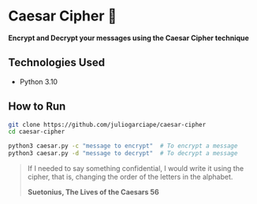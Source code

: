 # Caesar Cipher :speak_no_evil:

**Encrypt and Decrypt your messages using the Caesar Cipher technique**

## Technologies Used

- Python 3.10

## How to Run

```sh
git clone https://github.com/juliogarciape/caesar-cipher
cd caesar-cipher

python3 caesar.py -c "message to encrypt"  # To encrypt a message
python3 caesar.py -d "message to decrypt"  # To decrypt a message
```

> If I needed to say something confidential, I would write it using the cipher, that is, changing the order of the letters in the alphabet.
>
> **Suetonius, The Lives of the Caesars 56**

